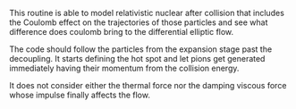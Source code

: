 This routine is able to model relativistic nuclear after collision that includes the Coulomb effect on the trajectories of those particles and see what difference does coulomb bring to the differential elliptic flow. 

The code should follow the particles from the expansion stage past the decoupling. It starts defining the hot spot and let pions get generated immediately having their momentum from the collision energy.
 
 It does not consider either the thermal force nor the damping viscous force whose impulse  finally affects the flow. 
